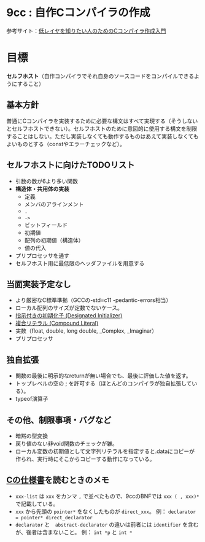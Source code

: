 # 9cc : 自作Cコンパイラの作成

参考サイト：[低レイヤを知りたい人のためのCコンパイラ作成入門](https://www.sigbus.info/compilerbook/)

# 目標

**セルフホスト**（自作コンパイラでそれ自身のソースコードをコンパイルできるようにすること）

## 基本方針

普通にCコンパイラを実装するために必要な構文はすべて実現する（そうしないとセルフホストできない）。セルフホストのために意図的に使用する構文を制限することはしない。ただし実装しなくても動作するものはあえて実装しなくてもよいものとする（constやエラーチェックなど）。

## セルフホストに向けたTODOリスト

- 引数の数が6より多い関数
- **構造体・共用体の実装**
  - 定義
  - メンバのアラインメント
  - `.`
  - `->`
  - ビットフィールド
  - 初期値
  - 配列の初期値（構造体）
  - 値の代入
- プリプロセッサを通す
- セルフホスト用に最低限のヘッダファイルを用意する

## 当面実装予定なし

- より厳密なC標準準拠（GCCの-std=c11 -pedantic-errors相当）
- ローカル配列のサイズが定数でないケース。
- [指示付きの初期化子 (Designated Initializer)](http://seclan.dll.jp/c99d/c99d07.htm#dt19991025)
- [複合リテラル (Compound Literal)](http://seclan.dll.jp/c99d/c99d07.htm#dt19991101)
- 実数（float, double, long double, _Complex, _Imaginar）
- プリプロセッサ

## 独自拡張
- 関数の最後に明示的なreturnが無い場合でも、最後に評価した値を返す。
- トップレベルの空の ; を許可する（ほとんどのコンパイラが独自拡張している）。
- typeof演算子

## その他、制限事項・バグなど

- 暗黙の型変換
- 戻り値のない非void関数のチェックが雑。
- ローカル変数の初期値として文字列リテラルを指定すると.dataにコピーが作られ、実行時にそこからコピーする動作になっている。

## [Cの仕様書](http://port70.net/~nsz/c/c11/n1570.html#A)を読むときのメモ

- `xxx-list` は `xxx` をカンマ `,` で並べたもので、9ccのBNFでは `xxx ( , xxx)*` で記載している。
- `xxx` から先頭の `pointer*` をなくしたものが `direct_xxx`。
例： `declarator = pointer* direct_declarator`
- `declarator` と　`abstract-declarator` の違いは前者には `identifier` を含むが、後者は含まないこと。
例： `int *p` と `int *`